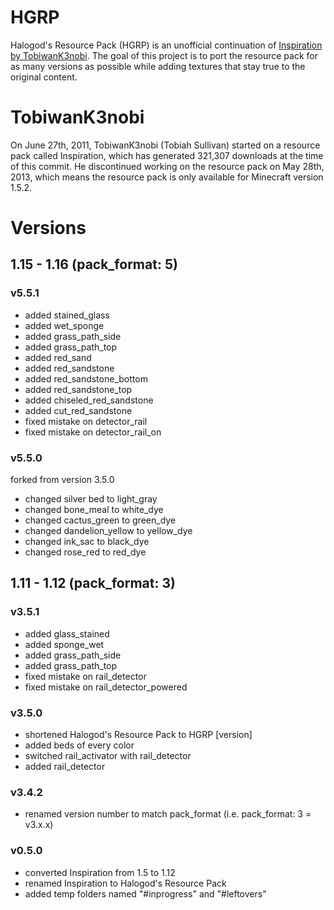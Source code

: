 # HGRP
Halogod's Resource Pack (HGRP) is an unofficial continuation of [Inspiration by TobiwanK3nobi](https://www.planetminecraft.com/texture-pack/inspiration-by-tobiwank3nobi/). The goal of this project is to port the resource pack for as many versions as possible while adding textures that stay true to the original content.

# TobiwanK3nobi
On June 27th, 2011, TobiwanK3nobi (Tobiah Sullivan) started on a resource pack called Inspiration, which has generated 321,307 downloads at the time of this commit. He discontinued working on the resource pack on May 28th, 2013, which means the resource pack is only available for Minecraft version 1.5.2.

# Versions
## 1.15 - 1.16 (pack_format: 5)
### v5.5.1
* added stained_glass
* added wet_sponge
* added grass_path_side
* added grass_path_top
* added red_sand
* added red_sandstone
* added red_sandstone_bottom
* added red_sandstone_top
* added chiseled_red_sandstone
* added cut_red_sandstone
* fixed mistake on detector_rail
* fixed mistake on detector_rail_on


### v5.5.0
forked from version 3.5.0
* changed silver bed to light_gray
* changed bone_meal to white_dye
* changed cactus_green to green_dye
* changed dandelion_yellow to yellow_dye
* changed ink_sac to black_dye
* changed rose_red to red_dye

## 1.11 - 1.12 (pack_format: 3)
### v3.5.1
* added glass_stained
* added sponge_wet
* added grass_path_side
* added grass_path_top
* fixed mistake on rail_detector
* fixed mistake on rail_detector_powered

### v3.5.0
* shortened Halogod's Resource Pack to HGRP [version]
* added beds of every color
* switched rail_activator with rail_detector
* added rail_detector

### v3.4.2
* renamed version number to match pack_format (i.e. pack_format: 3 = v3.x.x)

### v0.5.0
* converted Inspiration from 1.5 to 1.12
* renamed Inspiration to Halogod's Resource Pack
* added temp folders named "#inprogress" and "#leftovers"
